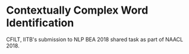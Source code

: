 # Contextually Complex Word Identification
CFILT, IITB's submission to NLP BEA 2018 shared task as part of NAACL 2018.
